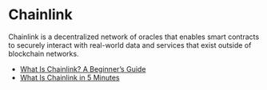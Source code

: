 # Chainlink

Chainlink is a decentralized network of oracles that enables smart contracts to securely interact with real-world data and services that exist outside of blockchain networks.

- [What Is Chainlink? A Beginner’s Guide](https://blog.chain.link/what-is-chainlink/)
- [What Is Chainlink in 5 Minutes](https://www.gemini.com/cryptopedia/what-is-chainlink-and-how-does-it-work)
